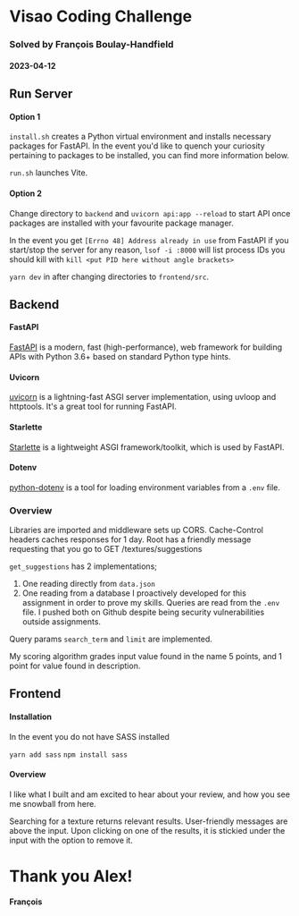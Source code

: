 # Visao Coding Challenge
### Solved by François Boulay-Handfield 
#### 2023-04-12

## Run Server
#### Option 1
```install.sh``` creates a Python virtual environment and installs necessary packages for FastAPI. In the event you'd like to quench your curiosity pertaining to packages to be installed, you can find more information below.

```run.sh``` launches Vite.

#### Option 2
Change directory to ```backend``` and ```uvicorn api:app --reload``` to start API once packages are installed with your favourite package manager. 

In the event you get `[Errno 48] Address already in use` from FastAPI if you start/stop the server for any reason, `lsof -i :8000` will list process IDs you should kill with `kill <put PID here without angle brackets>` 

```yarn dev``` in after changing directories to `frontend/src`.

## Backend 

#### FastAPI
[FastAPI](https://pypi.org/project/fastapi/) is a modern, fast (high-performance), web framework for building APIs with Python 3.6+ based on standard Python type hints.

#### Uvicorn
[uvicorn](https://pypi.org/project/uvicorn/) is a lightning-fast ASGI server implementation, using uvloop and httptools. It's a great tool for running FastAPI.

#### Starlette
[Starlette](https://pypi.org/project/starlette/) is a lightweight ASGI framework/toolkit, which is used by FastAPI.

#### Dotenv
[python-dotenv](https://pypi.org/project/python-dotenv/) is a tool for loading environment variables from a ```.env``` file.

### Overview
Libraries are imported and middleware sets up CORS. Cache-Control headers caches responses for 1 day. Root has a friendly message requesting that you go to GET /textures/suggestions

```get_suggestions``` has 2 implementations; 
1. One reading directly from ```data.json```
2. One reading from a database I proactively developed for this assignment in order to prove my skills. Queries are read from the ```.env``` file. I pushed both on Github despite being security vulnerabilities outside assignments.

Query params `search_term` and `limit` are implemented.

My scoring algorithm grades input value found in the name 5 points, and 1 point for value found in description.

## Frontend

#### Installation
In the event you do not have SASS installed

`yarn add sass`
`npm install sass`

#### Overview
I like what I built and am excited to hear about your review, and how you see me snowball from here. 

Searching for a texture returns relevant results. User-friendly messages are above the input. Upon clicking on one of the results, it is stickied under the input with the option to remove it.

# Thank you Alex!
#### François